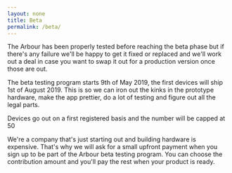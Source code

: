 ```yaml
---
layout: none
title: Beta
permalink: /beta/
---
```



<div class="register-print">
    <p>The Arbour has been properly tested before reaching the beta phase but if there's any failure
        we'll be happy to get it fixed or replaced and we'll work out a deal in case you want to
        swap it out for a production version once those are out.</p>
    <p>The beta testing program starts 9th of May 2019, the first devices will ship 1st of August 2019. This is so     we can iron out the kinks in the prototype hardware, make the app prettier, do a lot of testing and figure     out all the legal parts.</p>
    <p>Devices go out on a first registered basis and the number will be capped at 50</p>
    <p>We're a company that's just starting out and building hardware is expensive. That's why we
        will ask for a small upfront payment when you sign up to be part of the Arbour beta testing
        program. You can choose the contribution amount and you'll pay the rest when your product is
        ready.</p>
</div>